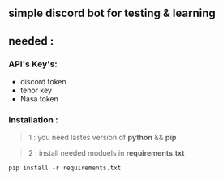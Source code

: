 ## simple discord bot for testing &amp; learning 

## needed :
### API's Key's:
- discord token
- tenor key
- Nasa token

### installation :
> 1 : you need lastes version of **python** && **pip**

> 2 : install needed moduels in **requirements.txt**
```
pip install -r requirements.txt
```

